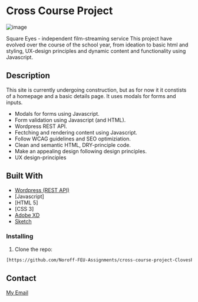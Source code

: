 # Cross Course Project

![image](https://splendid-semifreddo-664fac.netlify.app/media/square-eyes.webp)

Square Eyes - independent film-streaming service
This project have evolved over the course of the school year, from ideation to basic html and styling, UX-design principles and dynamic content and functionality using Javascript.

## Description

This site is currently undergoing construction, but as for now it it constists of a homepage and a basic details page. It uses modals for forms and inputs. 

- Modals for forms using Javascript.
- Form validation using Javascript (and HTML).
- Wordpress REST API.
- Fectching and rendering content using Javascript.
- Follow WCAG guidelines and SEO optimiziation.
- Clean and semantic HTML, DRY-principle code.
- Make an appealing design following design principles.
- UX design-principles


## Built With

- [Wordpress (REST API)](https://wordpress.org/)
- [Javascript]
- [HTML 5]
- [CSS 3]
- [Adobe XD](https://adobe.com/products/xd.html)
- [Sketch](https://sketch.com/)

### Installing
1. Clone the repo:

```bash
[https://github.com/Noroff-FEU-Assignments/cross-course-project-ClovesPirate.git]
```

## Contact

[My Email](truls.haakenstad@outlook.com)
